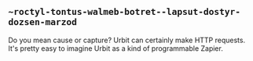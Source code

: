 ## `~roctyl-tontus-walmeb-botret--lapsut-dostyr-dozsen-marzod`
Do you mean cause or capture? Urbit can certainly make HTTP requests. It's pretty easy to imagine Urbit as a kind of programmable Zapier.